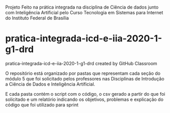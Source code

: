 #
Projeto Feito na prática integrada na disciplina de Ciência de dados junto com Inteligência Artificial pelo Curso Tecnologia em Sistemas para Internet do Instituto Federal de Brasília
# pratica-integrada-icd-e-iia-2020-1-g1-drd
pratica-integrada-icd-e-iia-2020-1-g1-drd created by GitHub Classroom

O repositório está organizado por pastas que representam cada seção do módulo 5 que foi solicitado pelos professores nas Disciplinas de Introdução a Ciência de Dados e Inteligência Artificial.


E cada pasta contém o script com o código, o csv gerado a partir do que foi solicitado e um relatório indicando os objetivos, problemas e explicação do código que foi utilizado para sprint
